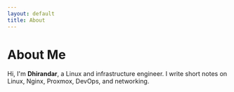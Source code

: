 ```yaml
---
layout: default
title: About
---
```


# About Me

Hi, I'm **Dhirandar**, a Linux and infrastructure engineer. I write short notes on Linux, Nginx, Proxmox, DevOps, and networking.

